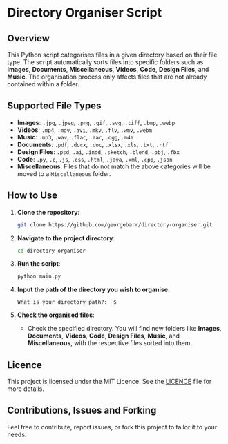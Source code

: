 # Directory Organiser Script

## Overview

This Python script categorises files in a given directory based on their file type. The script automatically sorts files into specific folders such as **Images**, **Documents**, **Miscellaneous**, **Videos**, **Code**, **Design Files**, and **Music**. The organisation process only affects files that are not already contained within a folder.

## Supported File Types

- **Images**: `.jpg`, `.jpeg`, `.png`, `.gif`, `.svg`, `.tiff`, `.bmp`, `.webp`
- **Videos**: `.mp4`, `.mov`, `.avi`, `.mkv`, `.flv`, `.wmv`, `.webm`
- **Music**: `.mp3`, `.wav`, `.flac`, `.aac`, `.ogg`, `.m4a`
- **Documents**: `.pdf`, `.docx`, `.doc`, `.xlsx`, `.xls`, `.txt`, `.rtf`
- **Design Files**: `.psd`, `.ai`, `.indd`, `.sketch`, `.blend`, `.obj`, `.fbx`
- **Code**: `.py`, `.c`, `.js`, `.css`, `.html`, `.java`, `.xml`, `.cpp`, `.json`
- **Miscellaneous**: Files that do not match the above categories will be moved to a `Miscellaneous` folder.

## How to Use

1. **Clone the repository**:
    ```bash
    git clone https://github.com/georgebarr/directory-organiser.git
    ```
   
2. **Navigate to the project directory**:
    ```bash
    cd directory-organiser
    ```

3. **Run the script**:
    ```bash
    python main.py
    ```

4. **Input the path of the directory you wish to organise**:
    ```
    What is your directory path?:  $
    ```

6. **Check the organised files**:
    - Check the specified directory. You will find new folders like **Images**, **Documents**, **Videos**, **Code**, **Design Files**, **Music**, and **Miscellaneous**, with the respective files sorted into them.

## Licence

This project is licensed under the MIT Licence. See the [LICENCE](https://github.com/georgebarr/directory-organiser/blob/main/LICENSE) file for more details.

## Contributions, Issues and Forking

Feel free to contribute, report issues, or fork this project to tailor it to your needs.
